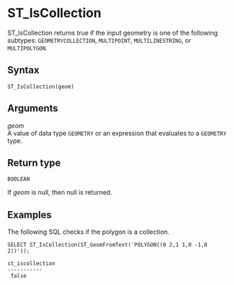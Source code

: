 # ST\_IsCollection<a name="ST_IsCollection-function"></a>

ST\_IsCollection returns true if the input geometry is one of the following subtypes: `GEOMETRYCOLLECTION`, `MULTIPOINT`, `MULTILINESTRING`, or `MULTIPOLYGON`\. 

## Syntax<a name="ST_IsCollection-function-syntax"></a>

```
ST_IsCollection(geom)
```

## Arguments<a name="ST_IsCollection-function-arguments"></a>

 *geom*   
A value of data type `GEOMETRY` or an expression that evaluates to a `GEOMETRY` type\. 

## Return type<a name="ST_IsCollection-function-return"></a>

`BOOLEAN`

If *geom* is null, then null is returned\. 

## Examples<a name="ST_IsCollection-function-examples"></a>

The following SQL checks if the polygon is a collection\. 

```
SELECT ST_IsCollection(ST_GeomFromText('POLYGON((0 2,1 1,0 -1,0 2))'));
```

```
st_iscollection
-----------
 false
```